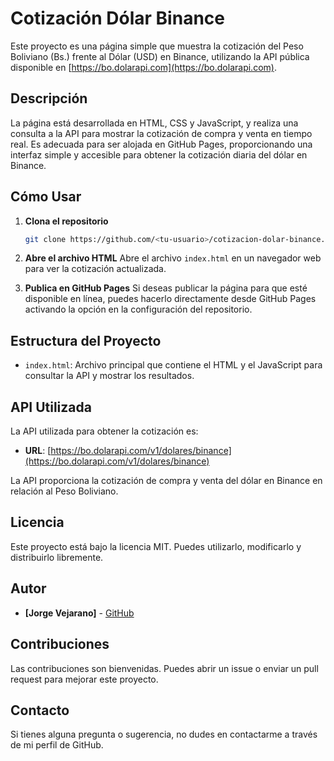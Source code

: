 # Cotización Dólar Binance

Este proyecto es una página simple que muestra la cotización del Peso Boliviano (Bs.) frente al Dólar (USD) en Binance, utilizando la API pública disponible en [https://bo.dolarapi.com](https://bo.dolarapi.com).

## Descripción

La página está desarrollada en HTML, CSS y JavaScript, y realiza una consulta a la API para mostrar la cotización de compra y venta en tiempo real. Es adecuada para ser alojada en GitHub Pages, proporcionando una interfaz simple y accesible para obtener la cotización diaria del dólar en Binance.

## Cómo Usar

1. **Clona el repositorio**

   ```sh
   git clone https://github.com/<tu-usuario>/cotizacion-dolar-binance.git
   ```

2. **Abre el archivo HTML**
   Abre el archivo `index.html` en un navegador web para ver la cotización actualizada.

3. **Publica en GitHub Pages**
   Si deseas publicar la página para que esté disponible en línea, puedes hacerlo directamente desde GitHub Pages activando la opción en la configuración del repositorio.

## Estructura del Proyecto

- `index.html`: Archivo principal que contiene el HTML y el JavaScript para consultar la API y mostrar los resultados.

## API Utilizada

La API utilizada para obtener la cotización es:

- **URL**: [https://bo.dolarapi.com/v1/dolares/binance](https://bo.dolarapi.com/v1/dolares/binance)

La API proporciona la cotización de compra y venta del dólar en Binance en relación al Peso Boliviano.

## Licencia

Este proyecto está bajo la licencia MIT. Puedes utilizarlo, modificarlo y distribuirlo libremente.

## Autor

- **[Jorge Vejarano]** - [GitHub](https://github.com/jvejarano)

## Contribuciones

Las contribuciones son bienvenidas. Puedes abrir un issue o enviar un pull request para mejorar este proyecto.

## Contacto

Si tienes alguna pregunta o sugerencia, no dudes en contactarme a través de mi perfil de GitHub.
